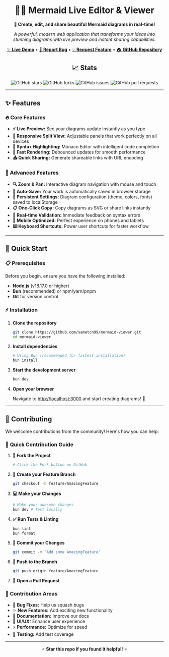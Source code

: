 <div align="center">

# 🧜‍♀️ Mermaid Live Editor & Viewer

**🚀 Create, edit, and share beautiful Mermaid diagrams in real-time!**

*A powerful, modern web application that transforms your ideas into stunning diagrams with live preview and instant sharing capabilities.*

[✨ **Live Demo**](https://mermaid-viewer-alpha.vercel.app) • [🐛 **Report Bug**](https://github.com/sametcn99/mermaid-viewer/issues) • [💡 **Request Feature**](https://github.com/sametcn99/mermaid-viewer/issues) • [🏠 **GitHub Repository**](https://sametcc.me/repo/mermaid-viewer)

## 📈 Stats

![GitHub stars](https://img.shields.io/github/stars/sametcn99/mermaid-viewer?style=social)
![GitHub forks](https://img.shields.io/github/forks/sametcn99/mermaid-viewer?style=social)
![GitHub issues](https://img.shields.io/github/issues/sametcn99/mermaid-viewer)
![GitHub pull requests](https://img.shields.io/github/issues-pr/sametcn99/mermaid-viewer)

</div>

---

## ✨ Features

### 🔥 **Core Features**

- **⚡ Live Preview:** See your diagrams update instantly as you type
- **📱 Responsive Split View:** Adjustable panels that work perfectly on all devices
- **🎨 Syntax Highlighting:** Monaco Editor with intelligent code completion
- **🚀 Fast Rendering:** Debounced updates for smooth performance
- **📤 Quick Sharing:** Generate shareable links with URL encoding

### 💎 **Advanced Features**

- **🔍 Zoom & Pan:** Interactive diagram navigation with mouse and touch
- **💾 Auto-Save:** Your work is automatically saved in browser storage
- **🎨 Persistent Settings:** Diagram configuration (theme, colors, fonts) saved to localStorage
- **📋 One-Click Copy:** Copy diagrams as SVG or share links instantly
- **🔄 Real-time Validation:** Immediate feedback on syntax errors
- **📱 Mobile Optimized:** Perfect experience on phones and tablets
- **⌨️ Keyboard Shortcuts:** Power user shortcuts for faster workflow

---

## 🚀 Quick Start

### 📋 Prerequisites

Before you begin, ensure you have the following installed:

- **Node.js** (v18.17.0 or higher)
- **Bun** (recommended) or npm/yarn/pnpm
- **Git** for version control

### ⚡ Installation

1. **Clone the repository**

   ```bash
   git clone https://github.com/sametcn99/mermaid-viewer.git
   cd mermaid-viewer
   ```

2. **Install dependencies**

   ```bash
   # Using Bun (recommended for fastest installation)
   bun install
   ```

3. **Start the development server**

   ```bash
   bun dev
   ```

4. **Open your browser**

   Navigate to [http://localhost:3000](http://localhost:3000) and start creating diagrams! 🎉

---

## 🤝 Contributing

We welcome contributions from the community! Here's how you can help:

### 🚀 **Quick Contribution Guide**

1. **🍴 Fork the Project**

   ```bash
   # Click the Fork button on GitHub
   ```

2. **🌿 Create your Feature Branch**

   ```bash
   git checkout -b feature/AmazingFeature
   ```

3. **💻 Make your Changes**

   ```bash
   # Make your awesome changes
   bun dev # Test locally
   ```

4. **✅ Run Tests & Linting**

   ```bash
   bun lint
   bun format
   ```

5. **📝 Commit your Changes**

   ```bash
   git commit -m 'Add some AmazingFeature'
   ```

6. **🚀 Push to the Branch**

   ```bash
   git push origin feature/AmazingFeature
   ```

7. **🔄 Open a Pull Request**

### 🎯 **Contribution Areas**

- 🐛 **Bug Fixes:** Help us squash bugs
- ✨ **New Features:** Add exciting new functionality  
- 📖 **Documentation:** Improve our docs
- 🎨 **UI/UX:** Enhance user experience
- ⚡ **Performance:** Optimize for speed
- 🧪 **Testing:** Add test coverage

---

<div align="center">

⭐ **Star this repo if you found it helpful!** ⭐

</div>
